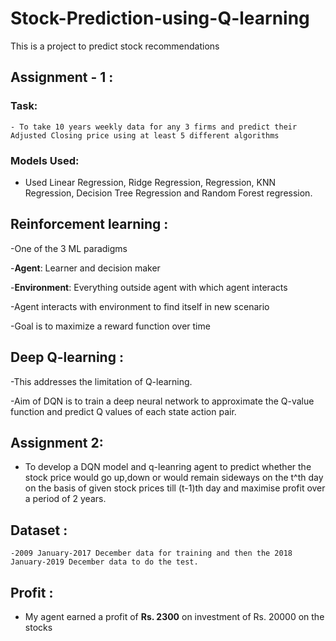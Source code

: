 # Stock-Prediction-using-Q-learning
This is a project to predict stock recommendations 

## Assignment - 1 :
### Task:
    - To take 10 years weekly data for any 3 firms and predict their Adjusted Closing price using at least 5 different algorithms 
### Models Used: 
   - Used Linear Regression, Ridge Regression,  Regression, KNN Regression, Decision Tree Regression and Random Forest regression.
    
## Reinforcement learning :
  -One of the 3 ML paradigms
  
  -**Agent**: Learner and decision maker
  
  -**Environment**: Everything outside agent with which agent interacts
  
   -Agent interacts with environment to find itself in new scenario
   
   -Goal is to maximize a reward function over time

## Deep Q-learning :
 -This addresses the limitation of Q-learning.
 
 -Aim of DQN is to train a deep neural network to approximate the Q-value function and predict Q values of each state action pair.
 
 ## Assignment 2: 
 - To develop a DQN model and q-leanring agent to predict whether the stock price would go up,down or would remain sideways on the t^th day on the basis of given stock prices till (t-1)th day and maximise profit over a period of 2 years.
 
 ## Dataset : 
    -2009 January-2017 December data for training and then the 2018 January-2019 December data to do the test.
 ## Profit :
   - My agent earned a profit of **Rs. 2300** on investment of Rs. 20000 on the stocks  





    
